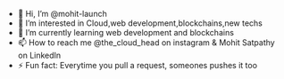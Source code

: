 - 👋 Hi, I’m @mohit-launch
- 👀 I’m interested in Cloud,web development,blockchains,new techs
- 🌱 I’m currently learning web development and blockchains
- 📫 How to reach me @the_cloud_head on instagram & Mohit Satpathy on LinkedIn
- ⚡ Fun fact: Everytime you pull a request, someones pushes it too

<!---
mohit-launch/mohit-launch is a ✨ special ✨ repository because its `README.md` (this file) appears on your GitHub profile.
You can click the Preview link to take a look at your changes.
--->
